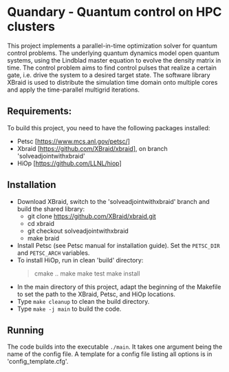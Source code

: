 # Quandary - Quantum control on HPC clusters
This project implements a parallel-in-time optimization solver for quantum control problems. The underlying quantum dynamics model open quantum systems, using the Lindblad master equation to evolve the density matrix in time. The control problem aims to find control pulses that realize a certain gate, i.e. drive the system to a desired target state. The software library XBraid is used to distribute the simulation time domain onto multiple cores and apply the time-parallel multigrid iterations.

## Requirements:
To build this project, you need to have the following packages installed:
* Petsc [https://www.mcs.anl.gov/petsc/]
* Xbraid [https://github.com/XBraid/xbraid], on branch 'solveadjointwithxbraid'
* HiOp [https://github.com/LLNL/hiop]

## Installation
* Download XBraid, switch to the 'solveadjointwithxbraid' branch and build the shared library:
    - git clone https://github.com/XBraid/xbraid.git
    - cd xbraid
    - git checkout solveadjointwithxbraid
    - make braid
* Install Petsc (see Petsc manual for installation guide). Set the `PETSC_DIR` and `PETSC_ARCH` variables.
* To install HiOp, run in clean 'build' directory:
    > cmake ..
    > make
    > make test
    > make install
* In the main directory of this project, adapt the beginning of the Makefile to set the path to the XBraid, Petsc, and HiOp locations. 
* Type `make cleanup` to clean the build directory.
* Type `make -j main` to build the code. 

## Running
The code builds into the executable `./main`. It takes one argument being the name of the config file. A template for a config file listing all options is in 'config_template.cfg'. 
